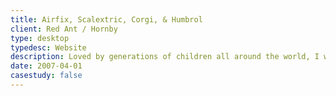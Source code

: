 ```yaml
---
title: Airfix, Scalextric, Corgi, & Humbrol
client: Red Ant / Hornby
type: desktop
typedesc: Website
description: Loved by generations of children all around the world, I worked on ecommerce and community websites for these iconic toy brands.
date: 2007-04-01
casestudy: false
---
```

